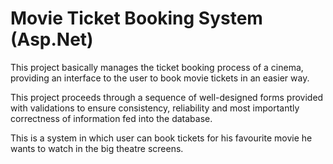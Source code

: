 # Movie Ticket Booking System (Asp.Net)


This project basically manages the ticket booking process of a cinema, providing an interface to the user to book movie tickets in an easier way.

This project proceeds through a sequence of well-designed forms provided with validations to ensure consistency, reliability and most importantly correctness of information fed into the database.

This is a system in which user can book tickets for his favourite movie he wants to watch in the big theatre screens.
